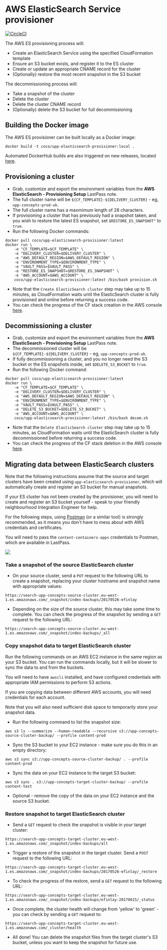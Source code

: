 # AWS ElasticSearch Service provisioner

[![CircleCI](https://circleci.com/gh/Financial-Times/upp-provisioners.svg?style=shield)](https://circleci.com/gh/Financial-Times/upp-provisioners)

The AWS ES provisioning process will:

 * Create an ElasticSearch Service using the specified CloudFormation template
 * Ensure an S3 bucket exists, and register it to the ES cluster
 * Create or update an appropriate CNAME record for the cluster
 * (Optionally) restore the most recent snapshot in the S3 bucket

The decommissioning process will:

 * Take a snapshot of the cluster
 * Delete the cluster
 * Delete the cluster CNAME record
 * (Optionally) delete the S3 bucket for full decommissioning

## Building the Docker image
The AWS ES provisioner can be built locally as a Docker image:

`docker build -t coco/upp-elasticsearch-provisioner:local .`

Automated DockerHub builds are also triggered on new releases, located [here](https://hub.docker.com/r/coco/upp-elasticsearch-provisioner/).

## Provisioning a cluster
- Grab, customize and export the environment variables from the **AWS ElasticSearch - Provisioning Setup** LastPass note.
- The full cluster name will be `${CF_TEMPLATE}-${DELIVERY_CLUSTER}` - eg, `upp-concepts-prod-uk`.
- The full cluster name has a maxmimum length of 28 characters.
- If provisioning a cluster that has previously had a snapshot taken, and you wish to restore the latest ES snapshot, set `$RESTORE_ES_SNAPSHOT"` to `true`.
- Run the following Docker commands:
```
docker pull coco/upp-elasticsearch-provisioner:latest
docker run \
    -e "CF_TEMPLATE=$CF_TEMPLATE" \
    -e "DELIVERY_CLUSTER=$DELIVERY_CLUSTER" \
    -e "AWS_DEFAULT_REGION=$AWS_DEFAULT_REGION" \
    -e "ENVIRONMENT_TYPE=$ENVIRONMENT_TYPE" \
    -e "VAULT_PASS=$VAULT_PASS" \
    -e "RESTORE_ES_SNAPSHOT=$RESTORE_ES_SNAPSHOT" \
    -e "AWS_ACCOUNT=$AWS_ACCOUNT" \
    coco/upp-elasticsearch-provisioner:latest /bin/bash provision.sh
```

- Note that the `Create ElasticSearch cluster` step may take up to 15 minutes, as CloudFormation waits until the ElasticSearch cluster is fully provisioned and online before returning a success code.
- You can check the progress of the CF stack creation in the AWS console [here](https://eu-west-1.console.aws.amazon.com/cloudformation/home?region=eu-west-1#/stacks).

## Decommissioning a cluster
- Grab, customize and export the environment variables from the **AWS ElasticSearch - Provisioning Setup** LastPass note.
- The decommissioned cluster will be `${CF_TEMPLATE}-${DELIVERY_CLUSTER}` - eg, `upp-concepts-prod-uk`.
- If fully decommissioning a cluster, and you no longer need the S3 bucket or the ES snapshots inside, set `$DELETE_S3_BUCKET` to `true`.
- Run the following Docker command:
```
docker pull coco/upp-elasticsearch-provisioner:latest
docker run \
    -e "CF_TEMPLATE=$CF_TEMPLATE" \
    -e "DELIVERY_CLUSTER=$DELIVERY_CLUSTER" \
    -e "AWS_DEFAULT_REGION=$AWS_DEFAULT_REGION" \
    -e "ENVIRONMENT_TYPE=$ENVIRONMENT_TYPE" \
    -e "VAULT_PASS=$VAULT_PASS" \
    -e "DELETE_S3_BUCKET=$DELETE_S3_BUCKET" \
    -e "AWS_ACCOUNT=$AWS_ACCOUNT" \
    coco/upp-elasticsearch-provisioner:latest /bin/bash decom.sh
```

- Note that the `Delete ElasticSearch cluster` step may take up to 15 minutes, as CloudFormation waits until the ElasticSearch cluster is fully decommissioned before returning a success code.
- You can check the progress of the CF stack deletion in the AWS console [here](https://eu-west-1.console.aws.amazon.com/cloudformation/home?region=eu-west-1#/stacks).

## Migrating data between ElasticSearch clusters

Note that the following instructions assume that the source and target clusters have been created using `upp-elasticsearch-provisioner`, which will automatically create and register an S3 bucket for manual snapshots.

If your ES cluster has not been created by the provisioner, you will need to create and register an S3 bucket yourself - speak to your friendly neighbourhood Integration Engineer for help.

For the following steps, using [Postman](https://www.getpostman.com/) (or a similar tool) is strongly recommended, as it means you don't have to mess about with AWS credentials and certificates.

You will need to pass the `content-containers-apps` credentials to Postman, which are available in LastPass.

![](https://i.imgur.com/EYXPYCB.png)

### Take a snapshot of the source ElasticSearch cluster

- On your source cluster, send a `PUT` request to the following URL to create a snapshot, replacing your cluster hostname and snapshot name with appropriate values:
```
https://search-upp-concepts-source-cluster.eu-west-1.es.amazonaws.com/_snapshot/index-backups/20170526-efinlay
```

- Depending on the size of the source cluster, this may take some time to complete. You can check the progress of the snapshot by sending a `GET` request to the following URL:
```
https://search-upp-concepts-source-cluster.eu-west-1.es.amazonaws.com/_snapshot/index-backups/_all
```

### Copy snapshot data to target ElasticSearch cluster

Run the following commands on an AWS EC2 instance in the same region as your S3 bucket. You can run the commands locally, but it will be slower to sync the data to and from the buckets.

You will need to have `awscli` installed, and have configured credentials with appropriate IAM permissions to perform S3 actions. 

If you are copying data between different AWS accounts, you will need credentials for each account.

Note that you will also need sufficient disk space to temporarily store your snapshot data.

- Run the following command to list the snapshot size:

```
aws s3 ls --summarize --human-readable --recursive s3://upp-concepts-source-cluster-backup/ --profile content-prod
```

- Sync the S3 bucket to your EC2 instance - make sure you do this in an empty directory:

```
aws s3 sync s3://upp-concepts-source-cluster-backup/ . --profile content-prod
```

- Sync the data on your EC2 instance to the target S3 bucket:

```
aws s3 sync . s3://upp-concepts-target-cluster-backup/ --profile content-test
```

- Optional - remove the copy of the data on your EC2 instance and the source S3 bucket.

### Restore snapshot to target ElasticSearch cluster

- Send a `GET` request to check the snapshot is visible in your target cluster:
```
https://search-upp-concepts-target-cluster.eu-west-1.es.amazonaws.com/_snapshot/index-backups/all
```

- Trigger a restore of the snapshot in the target cluster. Send a `POST` request to the following URL:
```
https://search-upp-concepts-target-cluster.eu-west-1.es.amazonaws.com/_snapshot/index-backups/20170526-efinlay/_restore
```

- To check the progress of the restore, send a `GET` request to the following URL:
```
https://search-upp-concepts-target-cluster.eu-west-1.es.amazonaws.com/_snapshot/index-backups/efinlay-20170615/_status
```

- Once complete, the cluster health will change from 'yellow' to 'green' - you can check by sending a `GET` request to:

```
https://search-upp-concepts-target-cluster.eu-west-1.es.amazonaws.com/_cluster/health
```

- All done! You can delete the snapshot files from the target cluster's S3 bucket, unless you want to keep the snapshot for future use.
